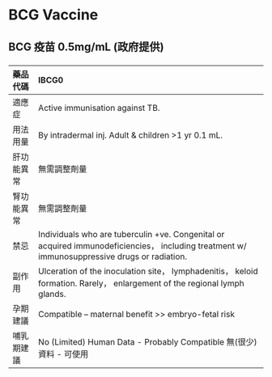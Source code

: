 # BCG Vaccine

## BCG 疫苗 0.5mg/mL (政府提供)

##### 

| 藥品代碼   | IBCG0                                                                                                                                        |
|:-----------|:---------------------------------------------------------------------------------------------------------------------------------------------|
| 適應症     | Active immunisation against TB.                                                                                                              |
| 用法用量   | By intradermal inj. Adult & children >1 yr 0.1 mL.                                                                                           |
| 肝功能異常 | 無需調整劑量                                                                                                                                 |
| 腎功能異常 | 無需調整劑量                                                                                                                                 |
| 禁忌       | Individuals who are tuberculin +ve. Congenital or acquired immunodeficiencies， including treatment w/ immunosuppressive drugs or radiation. |
| 副作用     | Ulceration of the inoculation site， lymphadenitis， keloid formation. Rarely， enlargement of the regional lymph glands.                    |
| 孕期建議   | Compatible – maternal benefit >> embryo-fetal risk                                                                                           |
| 哺乳期建議 | No (Limited) Human Data - Probably Compatible 無(很少)資料 - 可使用                                                                          |


